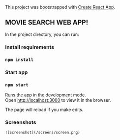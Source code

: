 
This project was bootstrapped with [Create React App](https://github.com/facebook/create-react-app).

## MOVIE SEARCH WEB APP!

In the project directory, you can run:
### Install requirements
### `npm install`
### Start app
### `npm start`

Runs the app in the development mode.<br />
Open [http://localhost:3000](http://localhost:3000) to view it in the browser.

The page will reload if you make edits.<br />
### Screenshots
```
![Screenshot](/screens/screen.png)

```
